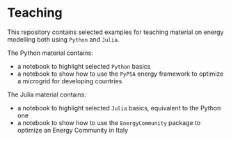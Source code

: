 # Teaching

This repository contains selected examples for teaching material on energy modelling both using `Python` and `Julia`.

The Python material contains:
- a notebook to highlight selected `Python` basics
- a notebook to show how to use the `PyPSA` energy framework to optimize a microgrid for developing countries

The Julia material contains:
- a notebook to highlight selected `Julia` basics, equivalent to the Python one
- a notebook to show how to use the `EnergyCommunity` package to optimize an Energy Community in Italy